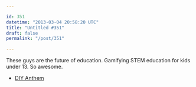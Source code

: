 ```yaml
---

id: 351
datetime: "2013-03-04 20:58:20 UTC"
title: "Untitled #351"
draft: false
permalink: "/post/351"

---
```


These guys are the future of education. Gamifying STEM education for kids under 13. So awesome. 

 
 * [DIY Anthem](https://diy.org/anthem)



